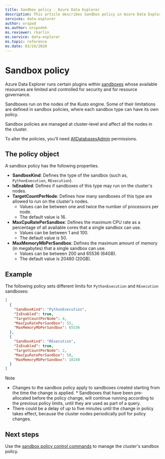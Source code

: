 ```yaml
---
title: Sandbox policy - Azure Data Explorer
description: This article describes Sandbox policy in Azure Data Explorer.
services: data-explorer
author: orspod
ms.author: orspodek
ms.reviewer: rkarlin
ms.service: data-explorer
ms.topic: reference
ms.date: 03/24/2020
---
```

# Sandbox policy

Azure Data Explorer runs certain plugins within [sandboxes](../concepts/sandboxes.md) whose available resources are limited and controlled for security and for resource governance.

Sandboxes run on the nodes of the Kusto engine. Some of their limitations are defined in sandbox policies, where each sandbox type can have its own policy.

Sandbox policies are managed at cluster-level and affect all the nodes in the cluster.

To alter the policies, you'll need [AllDatabasesAdmin](../management/access-control/role-based-authorization.md) permissions.

## The policy object

A sandbox policy has the following properties.

* **SandboxKind**: Defines the type of the sandbox (such as, `PythonExecution`, `RExecution`).
* **IsEnabled**: Defines if sandboxes of this type may run on the cluster's nodes.
* **TargetCountPerNode**: Defines how many sandboxes of this type are allowed to run on the cluster's nodes.
  * Values can be between one and twice the number of processors per node.
  * The default value is 16.
* **MaxCpuRatePerSandbox**: Defines the maximum CPU rate as a percentage of all available cores that a single sandbox can use.
  * Values can be between 1 and 100.
  * The default value is 50.
* **MaxMemoryMbPerSandbox**: Defines the maximum amount of memory (in megabytes) that a single sandbox can use.
  * Values can be between 200 and 65536 (64GB).
  * The default value is 20480 (20GB).

## Example

The following policy sets different limits for `PythonExecution` and `RExecution` sandboxes:

```json
[
  {
    "SandboxKind": "PythonExecution",
    "IsEnabled": true,
    "TargetCountPerNode": 4,
    "MaxCpuRatePerSandbox": 55,
    "MaxMemoryMbPerSandbox": 65536
  },
  {
    "SandboxKind": "RExecution",
    "IsEnabled": true,
    "TargetCountPerNode": 2,
    "MaxCpuRatePerSandbox": 50,
    "MaxMemoryMbPerSandbox": 10240
  }
]
```

> [!NOTE]
> * Changes to the sandbox policy apply to sandboxes created starting from the time the change is applied.
     * Sandboxes that have been pre-allocated before the policy change, will continue running according to the previous policy limits, until they are used as part of a query.
> * There could be a delay of up to five minutes until the change in policy takes effect, because the cluster nodes periodically poll for policy changes.

## Next steps

Use the [sandbox policy control commands](../management/sandbox-policy.md) to manage the cluster's sandbox policy.
